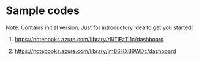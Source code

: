 # Sample codes
Note: Contains initial version. Just for introductory idea to get you started!

1. https://notebooks.azure.com/library/r5lTIFzTi1c/dashboard

2. https://notebooks.azure.com/library/jmB6HXB9WDc/dashboard


